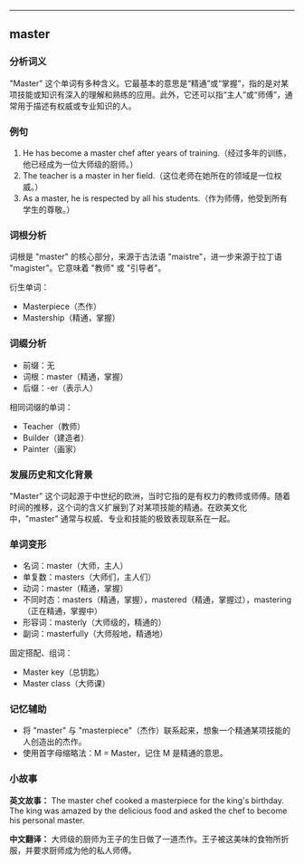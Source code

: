 
---------------
## master
### 分析词义
"Master" 这个单词有多种含义。它最基本的意思是“精通”或“掌握”，指的是对某项技能或知识有深入的理解和熟练的应用。此外，它还可以指“主人”或“师傅”，通常用于描述有权威或专业知识的人。

### 例句
1. He has become a master chef after years of training.（经过多年的训练，他已经成为一位大师级的厨师。）
2. The teacher is a master in her field.（这位老师在她所在的领域是一位权威。）
3. As a master, he is respected by all his students.（作为师傅，他受到所有学生的尊敬。）

### 词根分析
词根是 "master" 的核心部分，来源于古法语 "maistre"，进一步来源于拉丁语 "magister"。它意味着 "教师" 或 "引导者"。

衍生单词：
- Masterpiece（杰作）
- Mastership（精通，掌握）

### 词缀分析
- 前缀：无
- 词根：master（精通，掌握）
- 后缀：-er（表示人）

相同词缀的单词：
- Teacher（教师）
- Builder（建造者）
- Painter（画家）

### 发展历史和文化背景
"Master" 这个词起源于中世纪的欧洲，当时它指的是有权力的教师或师傅。随着时间的推移，这个词的含义扩展到了对某项技能的精通。在欧美文化中，"master" 通常与权威、专业和技能的极致表现联系在一起。

### 单词变形
- 名词：master（大师，主人）
- 单复数：masters（大师们，主人们）
- 动词：master（精通，掌握）
- 不同时态：masters（精通，掌握），mastered（精通，掌握过），mastering（正在精通，掌握中）
- 形容词：masterly（大师级的，精通的）
- 副词：masterfully（大师般地，精通地）

固定搭配、组词：
- Master key（总钥匙）
- Master class（大师课）

### 记忆辅助
- 将 "master" 与 "masterpiece"（杰作）联系起来，想象一个精通某项技能的人创造出的杰作。
- 使用首字母缩略法：M = Master，记住 M 是精通的意思。

### 小故事
**英文故事：**
The master chef cooked a masterpiece for the king's birthday. The king was amazed by the delicious food and asked the chef to become his personal master.

**中文翻译：**
大师级的厨师为王子的生日做了一道杰作。王子被这美味的食物所折服，并要求厨师成为他的私人师傅。

